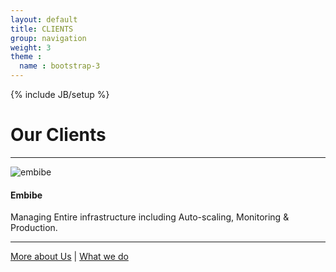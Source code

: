```yaml
---
layout: default
title: CLIENTS
group: navigation
weight: 3
theme :
  name : bootstrap-3
---
```

{% include JB/setup %}

<h1>Our Clients</h1>
<hr/>
<div class="content-block">
  <div class="row">
    <div class="col-md-4">
      <div class="col-md-8 col-md-offset-2"><img alt="embibe" class="img-responsive" src="{{ ASSET_PATH }}/images/embibe.png"></div>
      <h4>Embibe</h4>
      <p>Managing Entire infrastructure including Auto-scaling, Monitoring & Production.</p>
    </div>
  </div>
</div>
<hr/>
<div class="content-block">
  <p class="text">
    <a href="">More about Us</a>
    |
    <a href="">What we do</a>
  </p>
</div>
